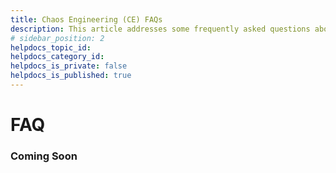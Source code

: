 ```yaml
---
title: Chaos Engineering (CE) FAQs
description: This article addresses some frequently asked questions about Harness Chaos Engineering.
# sidebar_position: 2
helpdocs_topic_id:
helpdocs_category_id:
helpdocs_is_private: false
helpdocs_is_published: true
---
```


# FAQ

### Coming Soon